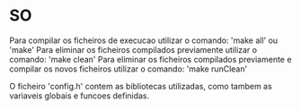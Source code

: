 # SO
Para compilar os ficheiros de execucao utilizar o comando: 'make all' ou 'make'
Para eliminar os ficheiros compilados previamente utilizar o comando: 'make clean'
Para eliminar os ficheiros compilados previamente e compilar os novos ficheiros utilizar o comando: 'make runClean' 

O ficheiro 'config.h' contem as bibliotecas utilizadas, como tambem as variaveis globais e funcoes definidas.